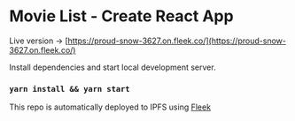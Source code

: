 # Movie List - Create React App

Live version -> [https://proud-snow-3627.on.fleek.co/](https://proud-snow-3627.on.fleek.co/)

Install dependencies and start local development server.
### `yarn install && yarn start`

This repo is automatically deployed to IPFS using [Fleek](https:www.fleek.co)
